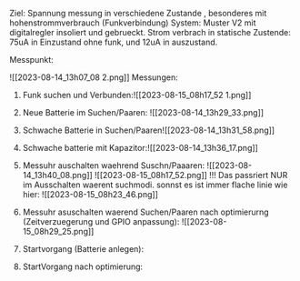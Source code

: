 
Ziel:
Spannung messung in verschiedene Zustande , besonderes mit hohenstrommverbrauch (Funkverbindung)
System:
Muster V2 mit digitalregler insoliert und gebrueckt.
Strom verbrach in statische Zustende: 75uA in Einzustand ohne funk, und 12uA in auszustand.

Messpunkt:

![[2023-08-14_13h07_08 2.png]]
Messungen:
1. Funk suchen und Verbunden:![[2023-08-15_08h17_52 1.png]]
2. Neue Batterie im Suchen/Paaren:
![[2023-08-14_13h29_33.png]]

3. Schwache Batterie in Suchen/Paaren![[2023-08-14_13h31_58.png]]
4. Schwache batterie mit Kapazitor:![[2023-08-14_13h36_17.png]]
5. Messuhr auschalten waehrend Suschn/Paaaren:
![[2023-08-14_13h40_08.png]]
![[2023-08-15_08h17_52.png]]
!!! Das passriert NUR im Ausschalten waerent suchmodi. sonnst es ist immer flache linie wie hier:
![[2023-08-15_08h23_46.png]]


10. Messuhr asuschalten waerend Suchen/Paaren nach optimierurng (Zeitverzuegerung und GPIO anpassung): 
![[2023-08-15_08h29_25.png]]
11. Startvorgang (Batterie anlegen):
12. StartVorgang nach optimierung: